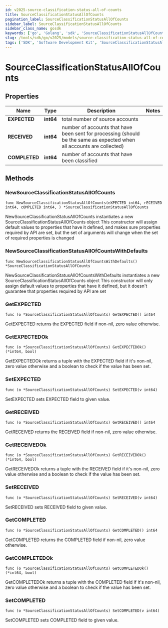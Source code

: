```yaml
---
id: v2025-source-classification-status-all-of-counts
title: SourceClassificationStatusAllOfCounts
pagination_label: SourceClassificationStatusAllOfCounts
sidebar_label: SourceClassificationStatusAllOfCounts
sidebar_class_name: gosdk
keywords: ['go', 'Golang', 'sdk', 'SourceClassificationStatusAllOfCounts', 'V2025SourceClassificationStatusAllOfCounts'] 
slug: /tools/sdk/go/v2025/models/source-classification-status-all-of-counts
tags: ['SDK', 'Software Development Kit', 'SourceClassificationStatusAllOfCounts', 'V2025SourceClassificationStatusAllOfCounts']
---
```


# SourceClassificationStatusAllOfCounts

## Properties

Name | Type | Description | Notes
------------ | ------------- | ------------- | -------------
**EXPECTED** | **int64** | total number of source accounts | 
**RECEIVED** | **int64** | number of accounts that have been sent for processing (should be the same as expected when all accounts are collected) | 
**COMPLETED** | **int64** | number of accounts that have been classified | 

## Methods

### NewSourceClassificationStatusAllOfCounts

`func NewSourceClassificationStatusAllOfCounts(eXPECTED int64, rECEIVED int64, cOMPLETED int64, ) *SourceClassificationStatusAllOfCounts`

NewSourceClassificationStatusAllOfCounts instantiates a new SourceClassificationStatusAllOfCounts object
This constructor will assign default values to properties that have it defined,
and makes sure properties required by API are set, but the set of arguments
will change when the set of required properties is changed

### NewSourceClassificationStatusAllOfCountsWithDefaults

`func NewSourceClassificationStatusAllOfCountsWithDefaults() *SourceClassificationStatusAllOfCounts`

NewSourceClassificationStatusAllOfCountsWithDefaults instantiates a new SourceClassificationStatusAllOfCounts object
This constructor will only assign default values to properties that have it defined,
but it doesn't guarantee that properties required by API are set

### GetEXPECTED

`func (o *SourceClassificationStatusAllOfCounts) GetEXPECTED() int64`

GetEXPECTED returns the EXPECTED field if non-nil, zero value otherwise.

### GetEXPECTEDOk

`func (o *SourceClassificationStatusAllOfCounts) GetEXPECTEDOk() (*int64, bool)`

GetEXPECTEDOk returns a tuple with the EXPECTED field if it's non-nil, zero value otherwise
and a boolean to check if the value has been set.

### SetEXPECTED

`func (o *SourceClassificationStatusAllOfCounts) SetEXPECTED(v int64)`

SetEXPECTED sets EXPECTED field to given value.


### GetRECEIVED

`func (o *SourceClassificationStatusAllOfCounts) GetRECEIVED() int64`

GetRECEIVED returns the RECEIVED field if non-nil, zero value otherwise.

### GetRECEIVEDOk

`func (o *SourceClassificationStatusAllOfCounts) GetRECEIVEDOk() (*int64, bool)`

GetRECEIVEDOk returns a tuple with the RECEIVED field if it's non-nil, zero value otherwise
and a boolean to check if the value has been set.

### SetRECEIVED

`func (o *SourceClassificationStatusAllOfCounts) SetRECEIVED(v int64)`

SetRECEIVED sets RECEIVED field to given value.


### GetCOMPLETED

`func (o *SourceClassificationStatusAllOfCounts) GetCOMPLETED() int64`

GetCOMPLETED returns the COMPLETED field if non-nil, zero value otherwise.

### GetCOMPLETEDOk

`func (o *SourceClassificationStatusAllOfCounts) GetCOMPLETEDOk() (*int64, bool)`

GetCOMPLETEDOk returns a tuple with the COMPLETED field if it's non-nil, zero value otherwise
and a boolean to check if the value has been set.

### SetCOMPLETED

`func (o *SourceClassificationStatusAllOfCounts) SetCOMPLETED(v int64)`

SetCOMPLETED sets COMPLETED field to given value.



